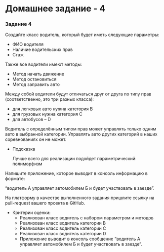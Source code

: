# Домашнее задание - 4

### Задание 4

Создайте класс водитель, который будет иметь следующие параметры:

- ФИО водителя
- Наличие водительских прав
- Стаж

Также все водители имеют методы:

- Метод начать движение
- Метод остановиться
- Метод заправить авто

Между собой водители будут отличаться друг от друга по типу прав (соответственно, это три разных класса):

- для легковых авто нужна категория В
- для грузовых нужна категория С
- для автобусов – D

Водитель с определённым типом прав может управлять только одним авто в выбранной категории. Управлять авто других категорий в наших соревнованиях он не может.

- Подсказка

  Лучше всего для реализации подойдет параметрический полиморфизм


Напишите приложение, которое выводит в консоль информацию в формате:

“водитель А управляет автомобилем Б и будет участвовать в заезде”.

На платформу в качестве выполненного задания пришлите ссылку на pull-request вашего проекта в GitHub.

- Критерии оценки:
  - Реализован класс водитель с набором параметром и методов
  - Реализован класс водитель категории B
  - Реализован класс водитель категории C
  - Реализован класс водитель категории D
  - Приложение выводит в консоль сообщение “водитель А управляет автомобилем Б и будет участвовать в заезде”.